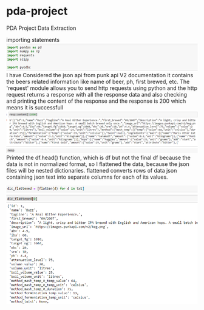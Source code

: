 # pda-project
PDA Project Data Extraction

importing statements
![alt text](https://github.com/SuprajaBoyapati/pda-project/blob/main/Screenshot_20221219_120417.png)
I have Considered the json api from punk api V2 documentation it contains the beers related information like name of beer, ph, first brewed, etc.
The 'request' module allows you to send http requests using python and the http request returns a response with all the response data
and also checking and printing the content of the response and the response is 200 which means it is successfull
![alt text](https://github.com/SuprajaBoyapati/pda-project/blob/main/content.png)
![alt text](https://github.com/SuprajaBoyapati/pda-project/blob/main/resp.png)
 Printed the df.head() function, which is df but not the final df because the data is not in normalized format, 
so I flattened the data, because the json files will be nested dictionaries. flattened converts rows of data json containing json text 
into separate columns for each of its values.

![alt text](https://github.com/SuprajaBoyapati/pda-project/blob/main/flatten.png)




